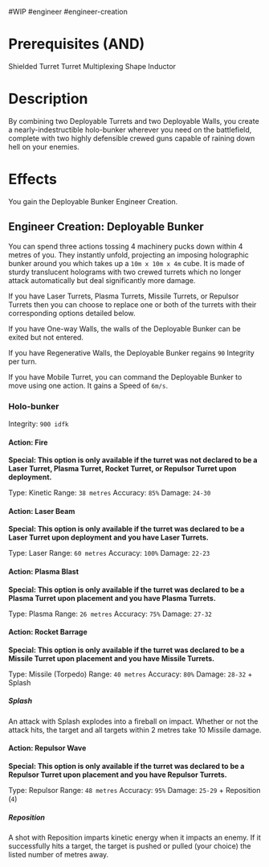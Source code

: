 #WIP #engineer #engineer-creation 

# Prerequisites (AND)

Shielded Turret
Turret Multiplexing
Shape Inductor

# Description

By combining two Deployable Turrets and two Deployable Walls, you create a nearly-indestructible holo-bunker wherever you need on the battlefield, complete with two highly defensible crewed guns capable of raining down hell on your enemies.

# Effects

You gain the Deployable Bunker Engineer Creation.

## Engineer Creation: Deployable Bunker

You can spend three actions tossing 4 machinery pucks down within 4 metres of you. They instantly unfold, projecting an imposing holographic bunker around you which takes up a `10m x 10m x 4m` cube. It is made of sturdy translucent holograms with two crewed turrets which no longer attack automatically but deal significantly more damage.

If you have Laser Turrets, Plasma Turrets, Missile Turrets, or Repulsor Turrets then you can choose to replace one or both of the turrets with their corresponding options detailed below.

If you have One-way Walls, the walls of the Deployable Bunker can be exited but not entered.

If you have Regenerative Walls, the Deployable Bunker regains `90` Integrity per turn.

If you have Mobile Turret, you can command the Deployable Bunker to move using one action. It gains a Speed of `6m/s`.

### Holo-bunker

Integrity: `900 idfk`

#### Action: Fire

**Special: This option is only available if the turret was not declared to be a Laser Turret, Plasma Turret, Rocket Turret, or Repulsor Turret upon deployment.**

Type: Kinetic
Range: `38 metres`
Accuracy: `85%`
Damage: `24-30`

#### Action: Laser Beam

**Special: This option is only available if the turret was declared to be a Laser Turret upon deployment and you have Laser Turrets.**

Type: Laser
Range: `60 metres`
Accuracy: `100%`
Damage: `22-23`

#### Action: Plasma Blast

**Special: This option is only available if the turret was declared to be a Plasma Turret upon placement and you have Plasma Turrets.**

Type: Plasma
Range: `26 metres`
Accuracy: `75%`
Damage: `27-32`

#### Action: Rocket Barrage

**Special: This option is only available if the turret was declared to be a Missile Turret upon placement and you have Missile Turrets.**

Type: Missile (Torpedo)
Range: `40 metres`
Accuracy: `80%`
Damage: `28-32` + Splash

##### Splash

An attack with Splash explodes into a fireball on impact. Whether or not the attack hits, the target and all targets within 2 metres take 10 Missile damage.

#### Action: Repulsor Wave

**Special: This option is only available if the turret was declared to be a Repulsor Turret upon placement and you have Repulsor Turrets.**

Type: Repulsor
Range: `48 metres`
Accuracy: `95%`
Damage: `25-29` + Reposition (`4`)

##### Reposition

A shot with Reposition imparts kinetic energy when it impacts an enemy. If it successfully hits a target, the target is pushed or pulled (your choice) the listed number of metres away.
